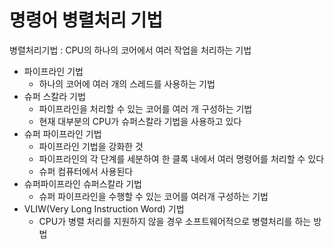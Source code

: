 # 명령어 병렬처리 기법

병렬처리기법 : CPU의 하나의 코어에서 여러 작업을 처리하는 기법

- 파이프라인 기법
  -  하나의 코어에 여러 개의 스레드를 사용하는 기법
- 슈퍼 스칼라 기법
  - 파이프라인을 처리할 수 있는 코어를 여러 개 구성하는 기법
  - 현재 대부분의 CPU가 슈퍼스칼라 기법을 사용하고 있다
- 슈퍼 파이프라인 기법
  - 파이프라인 기법을 강화한 것
  - 파이프라인의 각 단계를 세분하여 한 클록 내에서 여러 명령어를 처리할 수 있다
  - 슈퍼 컴퓨터에서 사용된다
- 슈퍼파이프라인 슈퍼스칼라 기법
  - 슈퍼 파이프라인을 수행할 수 있는 코어를 여러개 구성하는 기법
- VLIW(Very Long Instruction Word) 기법
  - CPU가 병렬 처리를 지원하지 않을 경우 소프트웨어적으로 병렬처리를 하는 방법